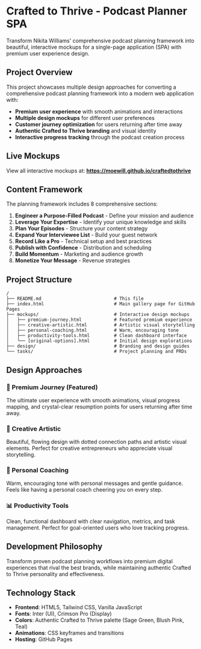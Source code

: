 # Crafted to Thrive - Podcast Planner SPA

Transform Nikita Williams' comprehensive podcast planning framework into beautiful, interactive mockups for a single-page application (SPA) with premium user experience design.

## Project Overview

This project showcases multiple design approaches for converting a comprehensive podcast planning framework into a modern web application with:

- **Premium user experience** with smooth animations and interactions
- **Multiple design mockups** for different user preferences
- **Customer journey optimization** for users returning after time away
- **Authentic Crafted to Thrive branding** and visual identity
- **Interactive progress tracking** through the podcast creation process

## Live Mockups

View all interactive mockups at: **https://moewill.github.io/craftedtothrive**

## Content Framework

The planning framework includes 8 comprehensive sections:

1. **Engineer a Purpose-Filled Podcast** - Define your mission and audience
2. **Leverage Your Expertise** - Identify your unique knowledge and skills
3. **Plan Your Episodes** - Structure your content strategy
4. **Expand Your Interviewee List** - Build your guest network
5. **Record Like a Pro** - Technical setup and best practices
6. **Publish with Confidence** - Distribution and scheduling
7. **Build Momentum** - Marketing and audience growth
8. **Monetize Your Message** - Revenue strategies

## Project Structure

```
/
├── README.md                           # This file
├── index.html                          # Main gallery page for GitHub Pages
├── mockups/                            # Interactive design mockups
│   ├── premium-journey.html            # Featured premium experience
│   ├── creative-artistic.html          # Artistic visual storytelling
│   ├── personal-coaching.html          # Warm, encouraging tone
│   ├── productivity-tools.html         # Clean dashboard interface
│   └── [original-options].html         # Initial design explorations
├── design/                             # Branding and design guides
└── tasks/                              # Project planning and PRDs
```

## Design Approaches

### 🌟 Premium Journey (Featured)
The ultimate user experience with smooth animations, visual progress mapping, and crystal-clear resumption points for users returning after time away.

### 🎨 Creative Artistic
Beautiful, flowing design with dotted connection paths and artistic visual elements. Perfect for creative entrepreneurs who appreciate visual storytelling.

### 💝 Personal Coaching
Warm, encouraging tone with personal messages and gentle guidance. Feels like having a personal coach cheering you on every step.

### 📊 Productivity Tools
Clean, functional dashboard with clear navigation, metrics, and task management. Perfect for goal-oriented users who love tracking progress.

## Development Philosophy

Transform proven podcast planning workflows into premium digital experiences that rival the best brands, while maintaining authentic Crafted to Thrive personality and effectiveness.

## Technology Stack

- **Frontend**: HTML5, Tailwind CSS, Vanilla JavaScript
- **Fonts**: Inter (UI), Crimson Pro (Display)
- **Colors**: Authentic Crafted to Thrive palette (Sage Green, Blush Pink, Teal)
- **Animations**: CSS keyframes and transitions
- **Hosting**: GitHub Pages